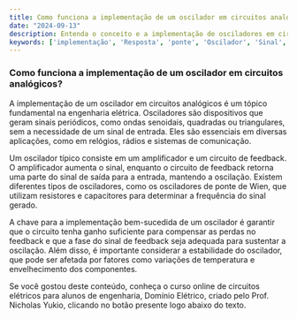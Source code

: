 ```yaml
---
title: Como funciona a implementação de um oscilador em circuitos analógicos?
date: "2024-09-13"
description: Entenda o conceito e a implementação de osciladores em circuitos analógicos.
keywords: ['implementação', 'Resposta', 'ponte', 'Oscilador', 'Sinal', 'DC', 'AC']
---
```


### Como funciona a implementação de um oscilador em circuitos analógicos?

A implementação de um oscilador em circuitos analógicos é um tópico fundamental na engenharia elétrica. Osciladores são dispositivos que geram sinais periódicos, como ondas senoidais, quadradas ou triangulares, sem a necessidade de um sinal de entrada. Eles são essenciais em diversas aplicações, como em relógios, rádios e sistemas de comunicação.

Um oscilador típico consiste em um amplificador e um circuito de feedback. O amplificador aumenta o sinal, enquanto o circuito de feedback retorna uma parte do sinal de saída para a entrada, mantendo a oscilação. Existem diferentes tipos de osciladores, como os osciladores de ponte de Wien, que utilizam resistores e capacitores para determinar a frequência do sinal gerado.

A chave para a implementação bem-sucedida de um oscilador é garantir que o circuito tenha ganho suficiente para compensar as perdas no feedback e que a fase do sinal de feedback seja adequada para sustentar a oscilação. Além disso, é importante considerar a estabilidade do oscilador, que pode ser afetada por fatores como variações de temperatura e envelhecimento dos componentes.

Se você gostou deste conteúdo, conheça o curso online de circuitos elétricos para alunos de engenharia, Domínio Elétrico, criado pelo Prof. Nicholas Yukio, clicando no botão presente logo abaixo do texto.